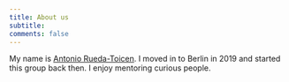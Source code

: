 ```yaml
---
title: About us
subtitle: 
comments: false
---
```


My name is [Antonio Rueda-Toicen](https://www.linkedin.com/in/antonioruedatoicen/). I moved in to Berlin in 2019 and started this group back then. I enjoy mentoring curious people. 


